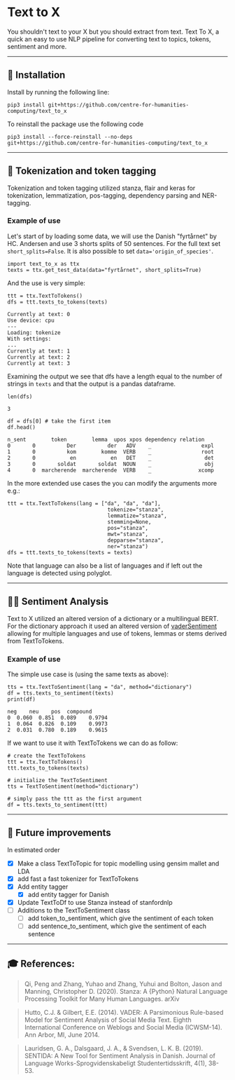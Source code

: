 # Text to X
You shouldn't text to your X but you should extract from text. Text To X, a quick an easy to use NLP pipeline for converting text to topics, tokens, sentiment and more.

---
## 🔧 Installation
Install by running the following line:
```
pip3 install git+https://github.com/centre-for-humanities-computing/text_to_x
```
To reinstall the package use the following code
```
pip3 install --force-reinstall --no-deps  git+https://github.com/centre-for-humanities-computing/text_to_x
```

---
## 📖 Tokenization and token tagging
Tokenization and token tagging utilized stanza, flair and keras for tokenization, lemmatization, pos-tagging, dependency parsing and NER-tagging.



### Example of use
Let's start of by loading some data, we will use the Danish "fyrtårnet" by HC. Andersen and use 3 shorts
splits of 50 sentences. For the full text set `short_splits=False`. It is also possible to set `data='origin_of_species'`.
```{python}
import text_to_x as ttx
texts = ttx.get_test_data(data="fyrtårnet", short_splits=True)
```

And the use is very simple:
```{python}
ttt = ttx.TextToTokens()
dfs = ttt.texts_to_tokens(texts)
```
```
Currently at text: 0
Use device: cpu
---
Loading: tokenize
With settings:
...
Currently at text: 1
Currently at text: 2
Currently at text: 3
```

Examining the output we see that dfs have a length equal to the number of strings in `texts` and that the output is a pandas dataframe.
``` {python}
len(dfs)
```
```
3
```
```
df = dfs[0] # take the first item
df.head()
```
```
n_sent        token        lemma  upos xpos dependency relation
0       0          Der          der   ADV    _                expl
1       0          kom        komme  VERB    _                root
2       0           en           en   DET    _                 det
3       0       soldat       soldat  NOUN    _                 obj
4       0  marcherende  marcherende  VERB    _               xcomp
```

In the more extended use cases the you can modify the arguments more e.g.:
```
ttt = ttx.TextToTokens(lang = ["da", "da", "da"],
                                tokenize="stanza",
                                lemmatize="stanza",
                                stemming=None,
                                pos="stanza",
                                mwt="stanza",
                                depparse="stanza",
                                ner="stanza")
dfs = ttt.texts_to_tokens(texts = texts)
```
Note that language can also be a list of languages and if left out the language is detected using polyglot.

---
## 🥳🤬 Sentiment Analysis 
Text to X utilized an altered version of a dictionary or a multilingual BERT. For the dictionary approach it used an altered version of [vaderSentiment](https://github.com/cjhutto/vaderSentiment) allowing for multiple languages and use of tokens, lemmas or stems derived from TextToTokens.

### Example of use
The simple use case is (using the same texts as above):
```
tts = ttx.TextToSentiment(lang = "da", method="dictionary")
df = tts.texts_to_sentiment(texts)
print(df)
```
```
neg    neu    pos  compound
0  0.060  0.851  0.089    0.9794
1  0.064  0.826  0.109    0.9973
2  0.031  0.780  0.189    0.9615
```

If we want to use it with TextToTokens we can do as follow:
```
# create the TextToTokens
ttt = ttx.TextToTokens()
ttt.texts_to_tokens(texts)

# initialize the TextToSentiment
tts = TextToSentiment(method="dictionary")

# simply pass the ttt as the first argument
df = tts.texts_to_sentiment(ttt)
```

---
## 🚧 Future improvements
In estimated order
- [x] Make a class TextToTopic for topic modelling using gensim mallet and LDA
- [x] add fast a fast tokenizer for TextToTokens
- [x] Add entity tagger
    - [x] add entity tagger for Danish
- [x] Update TextToDf to use Stanza instead of stanfordnlp
- [ ] Additions to the TextToSentiment class
    - [ ] add token_to_sentiment, which give the sentiment of each token
    - [ ] add sentence_to_sentiment, which give the sentiment of each sentence

---
## 🎓 References: 
>Qi, Peng and Zhang, Yuhao and Zhang, Yuhui and Bolton, Jason and Manning, Christopher D. (2020). Stanza: A {Python} Natural Language Processing Toolkit for Many Human Languages. arXiv

>Hutto, C.J. & Gilbert, E.E. (2014). VADER: A Parsimonious Rule-based Model for Sentiment Analysis of Social Media Text. Eighth International Conference on Weblogs and Social Media (ICWSM-14). Ann Arbor, MI, June 2014.

> Lauridsen, G. A., Dalsgaard, J. A., & Svendsen, L. K. B. (2019). SENTIDA: A New Tool for Sentiment Analysis in Danish. Journal of Language Works-Sprogvidenskabeligt Studentertidsskrift, 4(1), 38-53.

